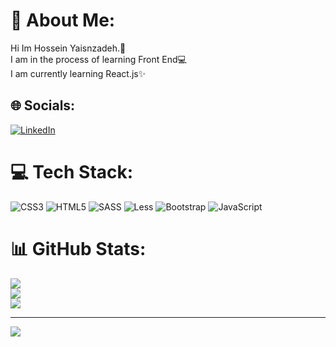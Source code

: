 # 💫 About Me:
Hi Im Hossein Yaisnzadeh.👋<br>I am in the process of learning Front End💻<br>I am currently learning React.js✨


## 🌐 Socials:
[![LinkedIn](https://img.shields.io/badge/LinkedIn-%230077B5.svg?logo=linkedin&logoColor=white)](https://linkedin.com/in/hossein-yasinzadeh-3130b8331) 

# 💻 Tech Stack:
![CSS3](https://img.shields.io/badge/css3-%231572B6.svg?style=for-the-badge&logo=css3&logoColor=white) ![HTML5](https://img.shields.io/badge/html5-%23E34F26.svg?style=for-the-badge&logo=html5&logoColor=white) ![SASS](https://img.shields.io/badge/SASS-hotpink.svg?style=for-the-badge&logo=SASS&logoColor=white) ![Less](https://img.shields.io/badge/less-2B4C80?style=for-the-badge&logo=less&logoColor=white) ![Bootstrap](https://img.shields.io/badge/bootstrap-%238511FA.svg?style=for-the-badge&logo=bootstrap&logoColor=white) ![JavaScript](https://img.shields.io/badge/javascript-%23323330.svg?style=for-the-badge&logo=javascript&logoColor=%23F7DF1E)
# 📊 GitHub Stats:
![](https://github-readme-stats.vercel.app/api?username=HosseinYasinzade&theme=dark&hide_border=false&include_all_commits=false&count_private=false)<br/>
![](https://github-readme-streak-stats.herokuapp.com/?user=HosseinYasinzade&theme=dark&hide_border=false)<br/>
![](https://github-readme-stats.vercel.app/api/top-langs/?username=HosseinYasinzade&theme=dark&hide_border=false&include_all_commits=false&count_private=false&layout=compact)

---
[![](https://visitcount.itsvg.in/api?id=HosseinYasinzade&icon=0&color=3)](https://visitcount.itsvg.in)

<!-- Proudly created with GPRM ( https://gprm.itsvg.in ) -->
